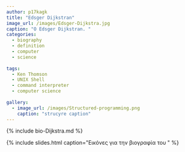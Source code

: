 ```yaml
---
author: p17kagk
title: "Edsger Dijkstran"
image_url: /images/Edsger-Dijkstra.jpg
caption: "O Edsger Dijkstran. "
categories:
  - biography
  - definition
  - computer
  - science
  
tags:
  - Ken Thomson
  - UNIX Shell
  - command interpreter
  - computer science
  
gallery:
  - image_url: /images/Structured-programming.png
    caption: "strucyre caption"  
---
```


{% include bio-Dijkstra.md %}

{% include slides.html caption="Εικόνες για την βιογραφία του " %}

